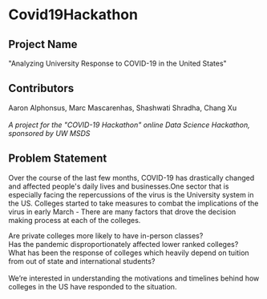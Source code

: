 # Covid19Hackathon
## Project Name <br />
"Analyzing University Response to COVID-19 in the United States" <br />
## Contributors <br />
 Aaron Alphonsus, Marc Mascarenhas, Shashwati Shradha, Chang Xu<br />
<br />
*A project for the "COVID-19 Hackathon" online Data Science Hackathon, sponsored by UW MSDS*
<br />

## Problem Statement <br />
Over the course of the last few months, COVID-19 has drastically changed and affected people's daily lives and businesses.One sector that is especially facing the repercussions of the virus is the University system in the US. Colleges started to take measures to combat the implications of the virus in early March - There are many factors that drove the decision making process at each of the colleges.<br />

Are private colleges more likely to have in-person classes? <br />
Has the pandemic disproportionately affected lower ranked colleges? <br />
What has been the response of colleges which heavily depend on tuition from out of state and international students?<br />
<br />
We’re interested in understanding the motivations and timelines behind how colleges in the US have responded to the situation.<br />
